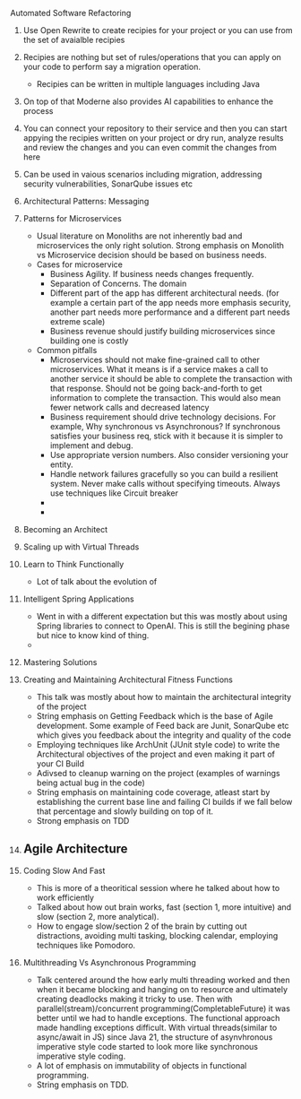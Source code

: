 Automated Software Refactoring
  1. Use Open Rewrite to create recipies for your project or you can use from the set of avaialble recipies
  2. Recipies are nothing but set of rules/operations that you can apply on your code to perform say a migration operation.
     - Recipies can be written in multiple languages including Java
  3. On top of that Moderne also provides AI capabilities to enhance the process
  4. You can connect your repository to their service and then you can start appying the recipies written on your project or dry run, analyze results and review the changes and you can even commit the changes from here
  5. Can be used in vaious scenarios including migration, addressing security vulnerabilities, SonarQube issues etc

2. Architectural Patterns: Messaging

3. Patterns for Microservices
   - Usual literature on Monoliths are not inherently bad and microservices the only right solution. Strong emphasis on Monolith vs Microservice decision should be based on business needs.
   - Cases for microservice
      - Business Agility. If business needs changes frequently.
      - Separation of Concerns. The domain 
      - Different part of the app has different architectural needs. (for example a certain part of the app needs more emphasis security, another part needs more performance and a different part needs extreme scale)
      - Business revenue should justify building microservices since building one is costly      
   - Common pitfalls
     -  Microservices should not make fine-grained call to other microservices. What it means is if a service makes a call to another service it should be able to complete the transaction with that response. Should not be going back-and-forth to get information to complete the transaction. This would also mean fewer network calls and decreased latency
     - Business requirement should drive technology decisions. For example, Why synchronous vs Asynchronous? If synchronous satisfies your business req, stick with it because it is simpler to implement and debug.
     - Use appropriate version numbers. Also consider versioning your entity.
     - Handle network failures gracefully so you can build a resilient system. Never make calls without specifying timeouts. Always use techniques like Circuit breaker
     - 
     - 
            
4. Becoming an Architect

5. Scaling up with Virtual Threads

6. Learn to Think Functionally
   - Lot of talk about the evolution of 
      
7. Intelligent Spring Applications
    - Went in with a different expectation but this was mostly about using Spring libraries to connect to OpenAI. This is still the begining phase but nice to know kind of thing. 
    - 
8. Mastering Solutions

9. Creating and Maintaining Architectural Fitness Functions
    - This talk was mostly about how to maintain the architectural integrity of the project
    - String emphasis on Getting Feedback which is the base of Agile development. Some example of Feed back are Junit, SonarQube etc which gives you feedback about the integrity and quality of the code 
    - Employing techniques like ArchUnit (JUnit style code) to write the Architectural objectives of the project and even making it part of your CI Build
    - Adivsed to cleanup warning on the project (examples of warnings being actual bug in the code)
    - String emphasis on maintaining code coverage, atleast start by establishing the current base line and failing CI builds if we fall below that percentage and slowly building on top of it.
    - Strong emphasis on TDD
    
10. Agile Architecture
    - 
11. Coding Slow And Fast
    - This is more of a theoritical session where he talked about how to work efficiently
    - Talked about how out brain works, fast (section 1, more intuitive) and slow (section 2, more analytical).
    - How to engage slow/section 2 of the brain by cutting out distractions, avoiding multi tasking, blocking calendar, employing techniques like Pomodoro.
    
12. Multithreading Vs Asynchronous Programming
    - Talk centered around the how early multi threading worked and then when it became blocking and hanging on to resource and ultimately creating deadlocks making it tricky to use. Then with parallel(stream)/concurrent programming(CompletableFuture) it was better until we had to handle exceptions. The functional approach made handling exceptions difficult. With virtual threads(similar to async/await in JS) since Java 21, the structure of asynvhronous imperative style code started to look more like synchronous imperative style coding.
    - A lot of emphasis on immutability of objects in functional programming.
    - String emphasis on TDD.
